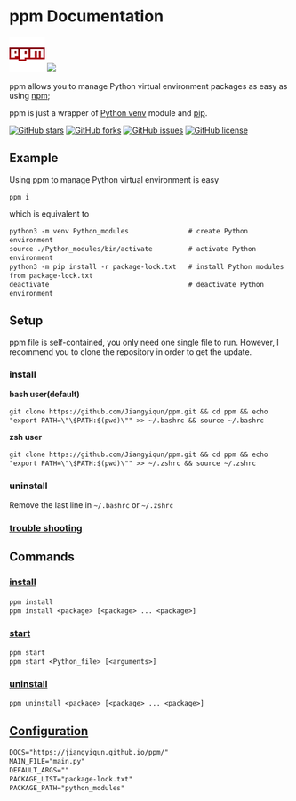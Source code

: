 # ppm Documentation

[![](./images/logo.png)](./articles/logo.html)
[![](https://img.shields.io/badge/managed%20by-ppm-red)](./articles/logo.html)

ppm allows you to manage Python virtual environment packages as easy as using [npm](https://docs.npmjs.com/);

ppm is just a wrapper of [Python venv](https://docs.Python.org/3/library/venv.html) module and [pip](https://pypi.org/project/pip/).

[![GitHub stars](https://img.shields.io/github/stars/Jiangyiqun/ppm)](https://github.com/Jiangyiqun/ppm/stargazers)
[![GitHub forks](https://img.shields.io/github/forks/Jiangyiqun/ppm)](https://github.com/Jiangyiqun/ppm/network)
[![GitHub issues](https://img.shields.io/github/issues/Jiangyiqun/ppm)](https://github.com/Jiangyiqun/ppm/issues)
[![GitHub license](https://img.shields.io/github/license/Jiangyiqun/ppm)](https://github.com/Jiangyiqun/ppm)

## Example

Using ppm to manage Python virtual environment is easy

```shell
ppm i
```

which is equivalent to

```shell
python3 -m venv Python_modules               # create Python environment
source ./Python_modules/bin/activate         # activate Python environment
python3 -m pip install -r package-lock.txt   # install Python modules from package-lock.txt
deactivate                                   # deactivate Python environment
```

## Setup

ppm file is self-contained, you only need one single file to run. However, I recommend you to clone the repository in order to get the update.

### install

**bash user(default)**

```shell
git clone https://github.com/Jiangyiqun/ppm.git && cd ppm && echo "export PATH=\"\$PATH:$(pwd)\"" >> ~/.bashrc && source ~/.bashrc
```

**zsh user**

```shell
git clone https://github.com/Jiangyiqun/ppm.git && cd ppm && echo "export PATH=\"\$PATH:$(pwd)\"" >> ~/.zshrc && source ~/.zshrc
```

### uninstall

Remove the last line in `~/.bashrc` or `~/.zshrc`

### [trouble shooting](./articles/trouble_shooting.html)

## Commands

### [install](./articles/install.html)

```shell
ppm install
ppm install <package> [<package> ... <package>]
```

### [start](./articles/start.html)

```shell
ppm start
ppm start <Python_file> [<arguments>]
```

### [uninstall](./articles/uninstall.html)

```shell
ppm uninstall <package> [<package> ... <package>]
```

## [Configuration](./articles/configuration.html)

```shell
DOCS="https://jiangyiqun.github.io/ppm/"
MAIN_FILE="main.py"
DEFAULT_ARGS=""
PACKAGE_LIST="package-lock.txt"
PACKAGE_PATH="python_modules"
```